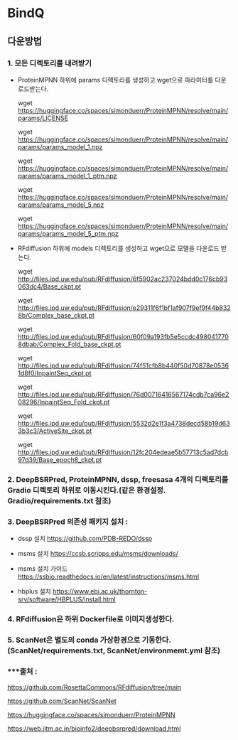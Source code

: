 # BindQ
## 다운방법
### 1. 모든 디렉토리를 내려받기
- ProteinMPNN 하위에 params 디렉토리를 생성하고 wget으로 파라미터를 다운로드받는다.

  wget https://huggingface.co/spaces/simonduerr/ProteinMPNN/resolve/main/params/LICENSE
  
  wget https://huggingface.co/spaces/simonduerr/ProteinMPNN/resolve/main/params/params_model_1.npz
  
  wget https://huggingface.co/spaces/simonduerr/ProteinMPNN/resolve/main/params/params_model_1_ptm.npz
  
  wget https://huggingface.co/spaces/simonduerr/ProteinMPNN/resolve/main/params/params_model_5.npz
  
  wget https://huggingface.co/spaces/simonduerr/ProteinMPNN/resolve/main/params/params_model_5_ptm.npz

- RFdiffusion 하위에 models 디렉토리를 생성하고 wget으로 모델을 다운로드 받는다.

   wget http://files.ipd.uw.edu/pub/RFdiffusion/6f5902ac237024bdd0c176cb93063dc4/Base_ckpt.pt
 
   wget http://files.ipd.uw.edu/pub/RFdiffusion/e29311f6f1bf1af907f9ef9f44b8328b/Complex_base_ckpt.pt
 
   wget http://files.ipd.uw.edu/pub/RFdiffusion/60f09a193fb5e5ccdc4980417708dbab/Complex_Fold_base_ckpt.pt
 
   wget http://files.ipd.uw.edu/pub/RFdiffusion/74f51cfb8b440f50d70878e05361d8f0/InpaintSeq_ckpt.pt
 
   wget http://files.ipd.uw.edu/pub/RFdiffusion/76d00716416567174cdb7ca96e208296/InpaintSeq_Fold_ckpt.pt
 
   wget http://files.ipd.uw.edu/pub/RFdiffusion/5532d2e1f3a4738decd58b19d633b3c3/ActiveSite_ckpt.pt
 
   wget http://files.ipd.uw.edu/pub/RFdiffusion/12fc204edeae5b57713c5ad7dcb97d39/Base_epoch8_ckpt.pt

### 2. DeepBSRPred, ProteinMPNN, dssp, freesasa 4개의 디렉토리를 Gradio 디렉토리 하위로 이동시킨다.(같은 환경설정. Gradio/requirements.txt 참조)
### 3. DeepBSRPred 의존성 패키지 설치 : 
- dssp 설치
https://github.com/PDB-REDO/dssp

- msms 설치
https://ccsb.scripps.edu/msms/downloads/

- msms 설치 가이드
https://ssbio.readthedocs.io/en/latest/instructions/msms.html

- hbplus 설치
https://www.ebi.ac.uk/thornton-srv/software/HBPLUS/install.html
### 4. RFdiffusion은 하위 Dockerfile로 이미지생성한다.
### 5. ScanNet은 별도의 conda 가상환경으로 기동한다. (ScanNet/requirements.txt, ScanNet/environmemt.yml 참조)

### ***출처 :
  https://github.com/RosettaCommons/RFdiffusion/tree/main
  
  https://github.com/ScanNet/ScanNet
  
  https://huggingface.co/spaces/simonduerr/ProteinMPNN

  https://web.iitm.ac.in/bioinfo2/deepbsrpred/download.html

